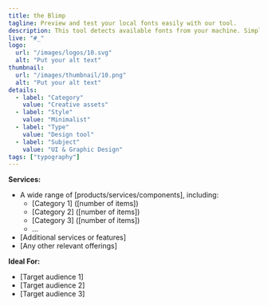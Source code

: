 ```yaml
---
title: the Blimp
tagline: Preview and test your local fonts easily with our tool.
description: This tool detects available fonts from your machine. Simply type in your custom fonts, add it to the list and watch the previews update instantly. You can also write custom preview text to see how your fonts look with your chosen content.
live: "#_"
logo:
  url: "/images/logos/10.svg"
  alt: "Put your alt text"
thumbnail:
  url: "/images/thumbnail/10.png"
  alt: "Put your alt text"
details:
  - label: "Category"
    value: "Creative assets"
  - label: "Style"
    value: "Minimalist"
  - label: "Type"
    value: "Design tool"
  - label: "Subject"
    value: "UI & Graphic Design"
tags: ["typography"]
---
```



    

**Services:**
- A wide range of [products/services/components], including:
  - [Category 1] ([number of items])
  - [Category 2] ([number of items])
  - [Category 3] ([number of items])
  - ...
- [Additional services or features]
- [Any other relevant offerings]

**Ideal For:**
- [Target audience 1]
- [Target audience 2]
- [Target audience 3]